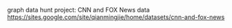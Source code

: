 graph data hunt project: CNN and FOX News data 
https://sites.google.com/site/qianmingjie/home/datasets/cnn-and-fox-news
